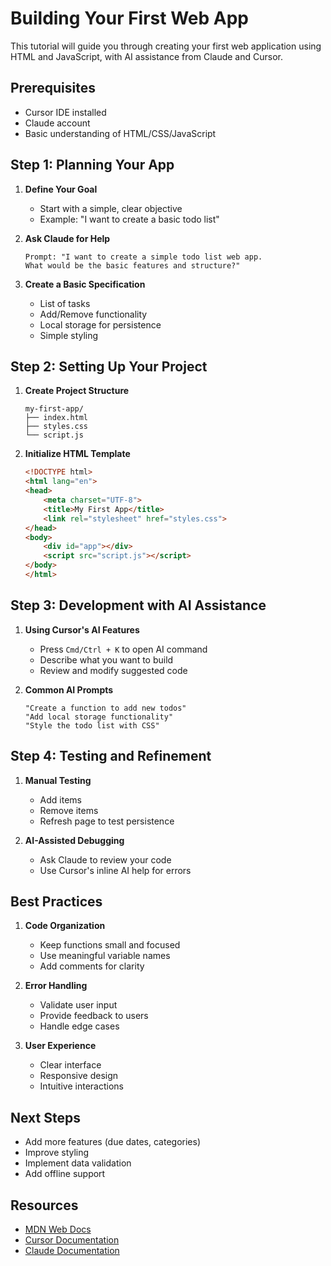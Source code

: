 # Building Your First Web App

This tutorial will guide you through creating your first web application using HTML and JavaScript, with AI assistance from Claude and Cursor.

## Prerequisites
- Cursor IDE installed
- Claude account
- Basic understanding of HTML/CSS/JavaScript

## Step 1: Planning Your App

1. **Define Your Goal**
   - Start with a simple, clear objective
   - Example: "I want to create a basic todo list"

2. **Ask Claude for Help**
   ```
   Prompt: "I want to create a simple todo list web app. 
   What would be the basic features and structure?"
   ```

3. **Create a Basic Specification**
   - List of tasks
   - Add/Remove functionality
   - Local storage for persistence
   - Simple styling

## Step 2: Setting Up Your Project

1. **Create Project Structure**
   ```
   my-first-app/
   ├── index.html
   ├── styles.css
   └── script.js
   ```

2. **Initialize HTML Template**
   ```html
   <!DOCTYPE html>
   <html lang="en">
   <head>
       <meta charset="UTF-8">
       <title>My First App</title>
       <link rel="stylesheet" href="styles.css">
   </head>
   <body>
       <div id="app"></div>
       <script src="script.js"></script>
   </body>
   </html>
   ```

## Step 3: Development with AI Assistance

1. **Using Cursor's AI Features**
   - Press `Cmd/Ctrl + K` to open AI command
   - Describe what you want to build
   - Review and modify suggested code

2. **Common AI Prompts**
   ```
   "Create a function to add new todos"
   "Add local storage functionality"
   "Style the todo list with CSS"
   ```

## Step 4: Testing and Refinement

1. **Manual Testing**
   - Add items
   - Remove items
   - Refresh page to test persistence

2. **AI-Assisted Debugging**
   - Ask Claude to review your code
   - Use Cursor's inline AI help for errors

## Best Practices

1. **Code Organization**
   - Keep functions small and focused
   - Use meaningful variable names
   - Add comments for clarity

2. **Error Handling**
   - Validate user input
   - Provide feedback to users
   - Handle edge cases

3. **User Experience**
   - Clear interface
   - Responsive design
   - Intuitive interactions

## Next Steps

- Add more features (due dates, categories)
- Improve styling
- Implement data validation
- Add offline support

## Resources
- [MDN Web Docs](https://developer.mozilla.org/)
- [Cursor Documentation](https://docs.cursor.com/)
- [Claude Documentation](https://docs.anthropic.com/claude/) 